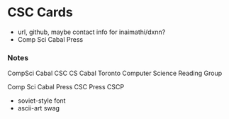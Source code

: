 # CSC Cards

- url, github, maybe contact info for inaimathi/dxnn?
- Comp Sci Cabal Press

### Notes

CompSci Cabal
CSC
CS Cabal
Toronto Computer Science Reading Group

Comp Sci Cabal Press
CSC Press
CSCP

- soviet-style font
- ascii-art swag
